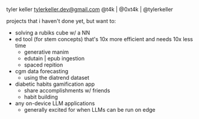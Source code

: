 tyler keller
tylerkeller.dev@gmail.com
@t4k | @0xt4k | @tylerkeller


projects that i haven't done yet, but want to:
- solving a rubiks cube w/ a NN
- ed tool (for stem concepts) that's 10x more efficient and needs 10x less time
  - generative manim
  - edutain | epub ingestion
  - spaced repition
- cgm data forecasting
  - using the diatrend dataset
- diabetic habits gamification app
  - share accomplishments w/ friends
  - habit building
- any on-device LLM applications
  - generally excited for when LLMs can be run on edge
